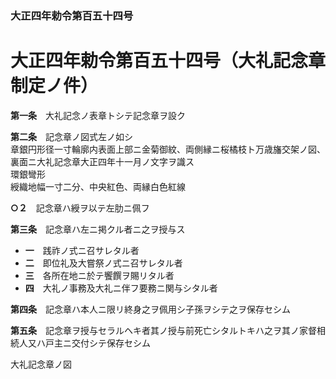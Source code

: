 ### 大正四年勅令第百五十四号  
# 大正四年勅令第百五十四号（大礼記念章制定ノ件）  
  
**第一条**　大礼記念ノ表章トシテ記念章ヲ設ク  
  
**第二条**　記念章ノ図式左ノ如シ  
章銀円形径一寸輪廓内表面上部ニ金菊御紋、両側縁ニ桜橘枝ト万歳旛交架ノ図、裏面ニ大礼記念章大正四年十一月ノ文字ヲ識ス  
環銀彎形  
綬織地幅一寸二分、中央紅色、両縁白色紅線  
  
**○２**　記念章ハ綬ヲ以テ左肋ニ佩フ  
  
**第三条**　記念章ハ左ニ掲クル者ニ之ヲ授与ス  
* **一**　践祚ノ式ニ召サレタル者  
* **二**　即位礼及大嘗祭ノ式ニ召サレタル者  
* **三**　各所在地ニ於テ饗饌ヲ賜リタル者  
* **四**　大礼ノ事務及大礼ニ伴フ要務ニ関与シタル者  
  
**第四条**　記念章ハ本人ニ限リ終身之ヲ佩用シ子孫ヲシテ之ヲ保存セシム  
  
**第五条**　記念章ヲ授与セラルヘキ者其ノ授与前死亡シタルトキハ之ヲ其ノ家督相続人又ハ戸主ニ交付シテ保存セシム  
  
大礼記念章ノ図
          
        